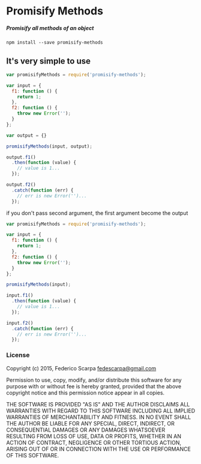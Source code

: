Promisify Methods
=================
##### Promisify all methods of an object

```
npm install --save promisify-methods
```

## It's very simple to use

```js
var promisifyMethods = require('promisify-methods');

var input = {
  f1: function () {
    return 1;
  },
  f2: function () {
    throw new Error('');
  }
};

var output = {}

promisifyMethods(input, output);

output.f1()
  .then(function (value) {
    // value is 1...
  });

output.f2()
  .catch(function (err) {
    // err is new Error('')...
  });

```

if you don't pass second argument, the first argument become the output

```js
var promisifyMethods = require('promisify-methods');

var input = {
  f1: function () {
    return 1;
  },
  f2: function () {
    throw new Error('');
  }
};

promisifyMethods(input);

input.f1()
  .then(function (value) {
    // value is 1...
  });

input.f2()
  .catch(function (err) {
    // err is new Error('')...
  });

```


### License
Copyright (c) 2015, Federico Scarpa <fedescarpa@gmail.com>

Permission to use, copy, modify, and/or distribute this software for any purpose with or without fee is hereby granted, provided that the above copyright notice and this permission notice appear in all copies.

THE SOFTWARE IS PROVIDED "AS IS" AND THE AUTHOR DISCLAIMS ALL WARRANTIES WITH REGARD TO THIS SOFTWARE INCLUDING ALL IMPLIED WARRANTIES OF MERCHANTABILITY AND FITNESS. IN NO EVENT SHALL THE AUTHOR BE LIABLE FOR ANY SPECIAL, DIRECT, INDIRECT, OR CONSEQUENTIAL DAMAGES OR ANY DAMAGES WHATSOEVER RESULTING FROM LOSS OF USE, DATA OR PROFITS, WHETHER IN AN ACTION OF CONTRACT, NEGLIGENCE OR OTHER TORTIOUS ACTION, ARISING OUT OF OR IN CONNECTION WITH THE USE OR PERFORMANCE OF THIS SOFTWARE.

